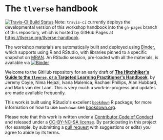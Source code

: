 # The `tlverse` handbook

[![Travis-CI Build Status](https://travis-ci.org/tlverse/tlverse-handbook.svg?branch=master)](https://travis-ci.org/tlverse/tlverse-handbook)
Note: `travis-ci` currently deploys the developmental version of this workshop
handbook into the `gh-pages` branch of this repository, which is hosted by
GitHub Pages at https://tlverse.org/tlverse-handbook.

The workshop materials are automatically built and deployed using
[Binder](https://github.com/jupyterhub/binderhub), which supports using R
and RStudio, with libraries pinned to a specific snapshot on
[MRAN](https://mran.microsoft.com/documents/rro/reproducibility). An
RStudio session, pre-loaded with all the materials, is available via
[![Binder](http://mybinder.org/badge_logo.svg)](http://mybinder.org/v2/gh/tlverse/tlverse-handbook/master?urlpath=rstudio)

Welcome to the GitHub repository for an early draft of [**The Hitchhiker's
Guide to the `tlverse`, or a Targeted Learning Practitioner's
Handbook**](http://tlverse.org/tlverse-handbook), by Jeremy Coyle, Nima
Hejazi, Ivana Malenica, Rachael Phillips, Alan Hubbard, and Mark van der
Laan. This is very much a work-in-progress and updates are made available
frequently.

This work is built using RStudio's excellent
[`bookdown`](https://www.rstudio.com/resources/webinars/introducing-bookdown/)
R package; for more information on how to use `bookdown` see
[bookdown.org](https://bookdown.org/).

Please note that this work is written under a [Contributor Code of
Conduct](CONDUCT.md) and released under a [CC-BY-NC-SA
license](https://creativecommons.org/licenses/by-nc-sa/3.0/us/). By
participating in this project (for example, by submitting a [pull
request](https://github.com/tlverse/tlverse-handbook/issues) with suggestions or
edits) you agree to abide by its terms.
